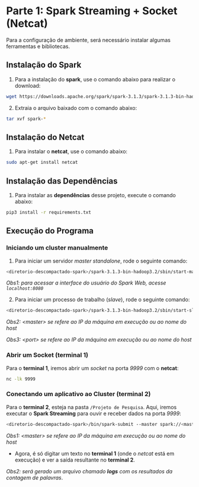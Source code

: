 # Parte 1: Spark Streaming + Socket (Netcat)

Para a configuração de ambiente, será necessário instalar algumas ferramentas e bibliotecas.

## Instalação do Spark

1) Para a instalação do **spark**, use o comando abaixo para realizar o download:

```bash
wget https://downloads.apache.org/spark/spark-3.1.3/spark-3.1.3-bin-hadoop3.2.tgz
```

2) Extraia o arquivo baixado com o comando abaixo:

```bash
tar xvf spark-*
```

## Instalação do Netcat

1) Para instalar o **netcat**, use o comando abaixo:

```bash
sudo apt-get install netcat
```

## Instalação das Dependências

1) Para instalar as **dependências** desse projeto, execute o comando abaixo:

```bash
pip3 install -r requirements.txt
```

## Execução do Programa

### Iniciando um cluster manualmente

1) Para iniciar um servidor *master standalone*, rode o seguinte comando:

```bash
<diretorio-descompactado-spark>/spark-3.1.3-bin-hadoop3.2/sbin/start-master.sh
```

*Obs1: para acessar a interface do usuário do Spark Web, acesse `localhost:8080`*

2) Para iniciar um processo de trabalho (*slave*), rode o seguinte comando:

```bash
<diretorio-descompactado-spark>/spark-3.1.3-bin-hadoop3.2/sbin/start-slave.sh spark://<master>:<port>
```

*Obs2: \<master> se refere ao IP da máquina em execução ou ao nome do host*

*Obs3: \<port> se refere ao IP da máquina em execução ou ao nome do host*

### Abrir um Socket (terminal 1)

Para o **terminal 1**, iremos abrir um *socket* na porta *9999* com o **netcat**:

```bash
nc -lk 9999
```

### Conectando um aplicativo ao Cluster (terminal 2)

Para o **terminal 2**, esteja na pasta `/Projeto de Pesquisa`. Aqui, iremos executar o **Spark Streaming** para ouvir e receber dados na porta *9999*:

```bash
<diretorio-descompactado-spark>/bin/spark-submit --master spark://<master>:7077 ./SparkStreamingWithSocker.py <master> 9999
```

*Obs1: \<master> se refere ao IP da máquina em execução ou ao nome do host*

* Agora, é só digitar um texto no **terminal 1** (onde o *netcat* está em execução) e ver a saída resultante no **terminal 2**.

*Obs2: será gerado um arquivo chamado **logs** com os resultados da contagem de palavras*.